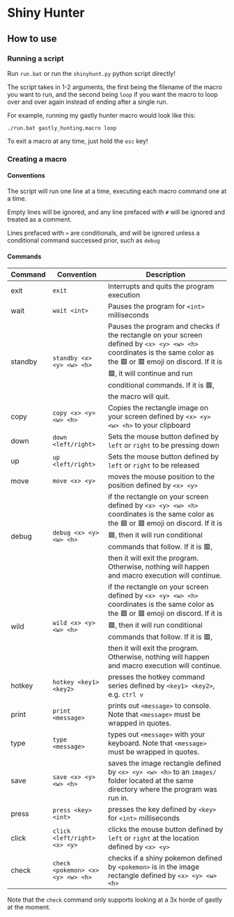 # Shiny Hunter

## How to use

### Running a script

Run `run.bat` or run the `shinyhunt.py` python script directly!

The script takes in 1-2 arguments, the first being the filename of the macro you want to run, and the second being `loop` if you want the macro to loop over and over again instead of ending after a single run.

For example, running my gastly hunter macro would look like this:

`./run.bat gastly_hunting.macro loop`

To exit a macro at any time, just hold the `esc` key!

### Creating a macro

#### Conventions
The script will run one line at a time, executing each macro command one at a time. 

Empty lines will be ignored, and any line prefaced with `#` will be ignored and treated as a comment.

Lines prefaced with `>` are conditionals, and will be ignored unless a conditional command successed prior, such as `debug`

#### Commands

| Command | Convention | Description |
| ------- | ---------- | ----------- |
| exit | `exit` | Interrupts and quits the program execution |
| wait | `wait <int>` | Pauses the program for `<int>` milliseconds
| standby | `standby <x> <y> <w> <h>` | Pauses the program and checks if the rectangle on your screen defined by `<x> <y> <w> <h>` coordinates is the same color as the 🟩 or 🟥 emoji on discord. If it is 🟩, it will continue and run conditional commands. If it is 🟥, the macro will quit.
| copy | `copy <x> <y> <w> <h>` | Copies the rectangle image on your screen defined by `<x> <y> <w> <h>` to your clipboard |
| down | `down <left/right>` | Sets the mouse button defined by `left` or `right` to be pressing down |
| up | `up <left/right>` | Sets the mouse button defined by `left` or `right` to be released  |
| move | `move <x> <y>` | moves the mouse position to the position defined by `<x> <y>` |
| debug | `debug <x> <y> <w> <h>` | if the rectangle on your screen defined by `<x> <y> <w> <h>` coordinates is the same color as the 🟦 or 🟥 emoji on discord. If it is 🟦, then it will run conditional commands that follow. If it is 🟥, then it will exit the program. Otherwise, nothing will happen and macro execution will continue.
| wild | `wild <x> <y> <w> <h>` | if the rectangle on your screen defined by `<x> <y> <w> <h>` coordinates is the same color as the 🟪 or 🟥 emoji on discord. If it is 🟪, then it will run conditional commands that follow. If it is 🟥, then it will exit the program. Otherwise, nothing will happen and macro execution will continue.
| hotkey | `hotkey <key1> <key2>` | presses the hotkey command series defined by `<key1> <key2>`, e.g. `ctrl v` |
| print | `print <message>` | prints out `<message>` to console. Note that `<message>` must be wrapped in quotes.
| type | `type <message>` | types out `<message>` with your keyboard. Note that `<message>` must be wrapped in quotes.
| save | `save <x> <y> <w> <h>` | saves the image rectangle defined by `<x> <y> <w> <h>` to an `images/` folder located at the same directory where the program was run in.
| press | `press <key> <int>` | presses the key defined by `<key>` for `<int>` milliseconds
| click | `click <left/right> <x> <y>` | clicks the mouse button defined by `left` or `right` at the location defined by `<x> <y>`
| check | `check <pokemon> <x> <y> <w> <h>` | checks if a shiny pokemon defined by `<pokemon>` is in the image rectangle defined by `<x> <y> <w> <h>` |

Note that the `check` command only supports looking at a 3x horde of gastly at the moment.
